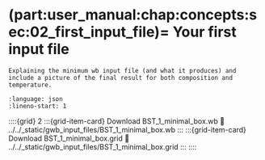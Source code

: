 (part:user_manual:chap:concepts:sec:02_first_input_file)=
Your first input file
=====================


```{todo}
Explaining the minimum wb input file (and what it produces) and include a picture of the final result for both composition and temperature.
```


```{literalinclude} ../../_static/gwb_input_files/BST_1_minimal_box.wb
:language: json
:lineno-start: 1
```

::::{grid} 2
:::{grid-item-card}  Download BST_1_minimal_box.wb
:link: ../../_static/gwb_input_files/BST_1_minimal_box.wb
:::
:::{grid-item-card}  Download BST_1_minimal_box.grid
:link: ../../_static/gwb_input_files/BST_1_minimal_box.grid
:::
::::
